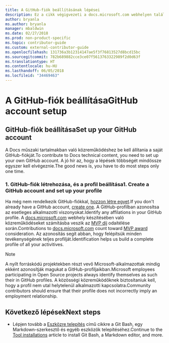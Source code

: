 ```yaml
---
title: A GitHub-fiók beállításának lépései
description: Ez a cikk végigvezeti a docs.microsoft.com webhelyen található tartalmakban való közreműködéshez szükséges GitHub-fiók beállításának folyamatán.
author: bryanla
ms.author: bryanla
manager: mbaldwin
ms.date: 02/27/2018
ms.prod: non-product-specific
ms.topic: contributor-guide
ms.custom: external-contributor-guide
ms.openlocfilehash: 131736a3b12314147ae5f3f76813527d8bcd15bc
ms.sourcegitcommit: 782b689882cce3ce07f5613763322989f2d0d63f
ms.translationtype: HT
ms.contentlocale: hu-HU
ms.lasthandoff: 06/05/2018
ms.locfileid: "34469463"
---
```

# <a name="github-account-setup"></a><span data-ttu-id="82668-103">A GitHub-fiók beállítása</span><span class="sxs-lookup"><span data-stu-id="82668-103">GitHub account setup</span></span>

## <a name="set-up-your-github-account"></a><span data-ttu-id="82668-104">GitHub-fiók beállítása</span><span class="sxs-lookup"><span data-stu-id="82668-104">Set up your GitHub account</span></span>

<span data-ttu-id="82668-105">A Docs műszaki tartalmakban való közreműködéshez be kell állítania a saját GitHub-fiókját.</span><span class="sxs-lookup"><span data-stu-id="82668-105">To contribute to Docs technical content, you need to set up your own GitHub account.</span></span> <span data-ttu-id="82668-106">A jó hír az, hogy a lépések többségét mindössze egyszer kell elvégeznie.</span><span class="sxs-lookup"><span data-stu-id="82668-106">The good news is, you have to do most steps only one time.</span></span>

### <a name="1-create-a-github-account-and-set-up-your-profile"></a><span data-ttu-id="82668-107">1. GitHub-fiók létrehozása, és a profil beállítása</span><span class="sxs-lookup"><span data-stu-id="82668-107">1. Create a GitHub account and set up your profile</span></span>

<span data-ttu-id="82668-108">Ha még nem rendelkezik GitHub-fiókkal, [hozzon létre egyet](https://github.com/join).</span><span class="sxs-lookup"><span data-stu-id="82668-108">If you don't already have a GitHub account, [create one](https://github.com/join).</span></span> <span data-ttu-id="82668-109">A GitHub-profilban azonosítsa az esetleges alkalmazotti viszonyokat.</span><span class="sxs-lookup"><span data-stu-id="82668-109">Identify any affilations in your GitHub profile.</span></span> <span data-ttu-id="82668-110">A [docs.microsoft.com](https://docs.microsoft.com) webhely készítésében való közreműködéseket számításba veszik az [MVP díj](https://mvp.microsoft.com) odaítélése során.</span><span class="sxs-lookup"><span data-stu-id="82668-110">Contributions to [docs.microsoft.com](https://docs.microsoft.com) count toward [MVP award](https://mvp.microsoft.com) consideration.</span></span> <span data-ttu-id="82668-111">Az azonosítás segít abban, hogy felépítsük minden tevékenységének teljes profilját.</span><span class="sxs-lookup"><span data-stu-id="82668-111">Identification helps us build a complete profile of all your activitives.</span></span>

>[!NOTE]
> <span data-ttu-id="82668-112">A nyílt forráskódú projektekben részt vevő Microsoft-alkalmazottak mindig ekként azonosítják magukat a GitHub-profiljaikban.</span><span class="sxs-lookup"><span data-stu-id="82668-112">Microsoft employees participating in Open Source projects always identify themselves as such their in GitHub profiles.</span></span> <span data-ttu-id="82668-113">A közösségi közreműködőknek biztosítaniuk kell, hogy a profil nem utal helytelenül alkalmazotti kapcsolatra.</span><span class="sxs-lookup"><span data-stu-id="82668-113">Community contributors should ensure that their profile does not incorrectly imply an employment relationship.</span></span>

## <a name="next-steps"></a><span data-ttu-id="82668-114">Következő lépések</span><span class="sxs-lookup"><span data-stu-id="82668-114">Next steps</span></span>

* <span data-ttu-id="82668-115">Lépjen tovább a [Eszközre telepítés](get-started-setup-tools.md) című cikkre a Git Bash, egy Markdown-szerkesztő és egyéb eszközök telepítéséhez.</span><span class="sxs-lookup"><span data-stu-id="82668-115">Continue to the [Tool installations](get-started-setup-tools.md) article to install Git Bash, a Markdown editor, and more.</span></span>
